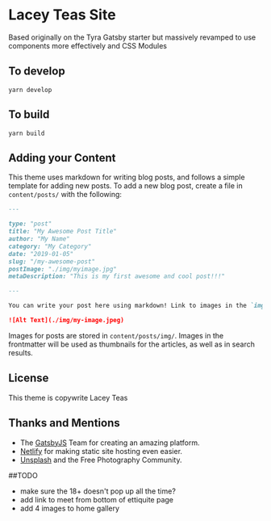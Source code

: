 Lacey Teas Site
=====

Based originally on the Tyra Gatsby starter but massively revamped to use components more effectively and CSS Modules

## To develop
`yarn develop`

## To build
`yarn build`

## Adding your Content

This theme uses markdown for writing blog posts, and follows a simple template for adding new posts. To add a new blog post, create a file in `content/posts/` with the following:

```markdown
---

type: "post"
title: "My Awesome Post Title"
author: "My Name"
category: "My Category"
date: "2019-01-05"
slug: "/my-awesome-post"
postImage: "./img/myimage.jpg"
metaDescription: "This is my first awesome and cool post!!!"

---

You can write your post here using markdown! Link to images in the `img` folder using this syntax:

![Alt Text](./img/my-image.jpeg)
```

Images for posts are stored in `content/posts/img/`. Images in the frontmatter will be used as thumbnails for the articles, as well as in search results.

## License

This theme is copywrite Lacey Teas

## Thanks and Mentions

* The [GatsbyJS](https://www.gatsbyjs.org/) Team for creating an amazing platform.
* [Netlify](https://www.netlify.com/) for making static site hosting even easier.
* [Unsplash](https://unsplash.com/) and the Free Photography Community.

##TODO
* make sure the 18+ doesn't pop up all the time?
* add link to meet from bottom of ettiquite page
* add 4 images to home gallery
